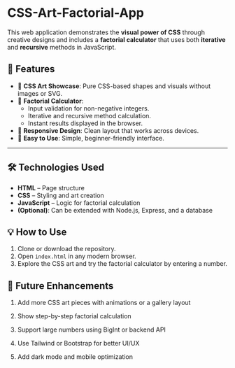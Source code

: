 # CSS-Art-Factorial-App

This web application demonstrates the **visual power of CSS** through creative designs and includes a **factorial calculator** that uses both **iterative** and **recursive** methods in JavaScript.


## 🚀 Features

- 🎨 **CSS Art Showcase**: Pure CSS-based shapes and visuals without images or SVG.
- 🧮 **Factorial Calculator**:
  - Input validation for non-negative integers.
  - Iterative and recursive method calculation.
  - Instant results displayed in the browser.
- 📱 **Responsive Design**: Clean layout that works across devices.
- 🧾 **Easy to Use**: Simple, beginner-friendly interface.

---

## 🛠️ Technologies Used

- **HTML** – Page structure
- **CSS** – Styling and art creation
- **JavaScript** – Logic for factorial calculation
- **(Optional)**: Can be extended with Node.js, Express, and a database


## 💡 How to Use

1. Clone or download the repository.
2. Open `index.html` in any modern browser.
3. Explore the CSS art and try the factorial calculator by entering a number.

## 🔮 Future Enhancements 

  1. Add more CSS art pieces with animations or a gallery layout

  2. Show step-by-step factorial calculation

  3. Support large numbers using BigInt or backend API

  4. Use Tailwind or Bootstrap for better UI/UX

  5. Add dark mode and mobile optimization



